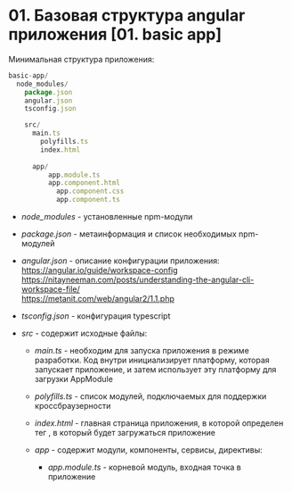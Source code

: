 # 01. Базовая структура angular приложения [01. basic app]

Минимальная структура приложения:
```js
basic-app/
  node_modules/
	package.json
	angular.json
	tsconfig.json

	src/
	  main.ts
		polyfills.ts
		index.html
		
	  app/
		  app.module.ts
		  app.component.html
			app.component.css
			app.component.ts
```
- *node_modules* - установленные npm-модули
- *package.json* - метаинформация и список необходимых npm-модулей
- *angular.json* - описание конфигурации приложения:  
	https://angular.io/guide/workspace-config  
	https://nitayneeman.com/posts/understanding-the-angular-cli-workspace-file/  
	https://metanit.com/web/angular2/1.1.php  
- *tsconfig.json* - конфигурация typescript
- *src* - содержит исходные файлы:

	- *main.ts* - необходим для запуска приложения в режиме разработки. Код внутри инициализирует платформу, которая запускает приложение, и затем использует эту платформу для загрузки AppModule
	- *polyfills.ts* - список модулей, подключаемых для поддержки кроссбраузерности
	- *index.html* - главная страница приложения, в которой определен тег <app-root>, в который будет загружаться приложение
	- *app* - содержит модули, компоненты, сервисы, директивы:

		- *app.module.ts* - корневой модуль, входная точка в приложение